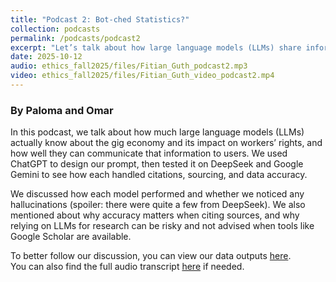 ```yaml
---
title: "Podcast 2: Bot-ched Statistics?"
collection: podcasts
permalink: /podcasts/podcast2
excerpt: "Let’s talk about how large language models (LLMs) share information and how often they can hallucinate."
date: 2025-10-12
audio: ethics_fall2025/files/Fitian_Guth_podcast2.mp3
video: ethics_fall2025/files/Fitian_Guth_video_podcast2.mp4
---
```


### By Paloma and Omar

In this podcast, we talk about how much large language models (LLMs) actually know about the gig economy and its impact on workers’ rights, and how well they can communicate that information to users. We used ChatGPT to design our prompt, then tested it on DeepSeek and Google Gemini to see how each handled citations, sourcing, and data accuracy.

We discussed how each model performed and whether we noticed any hallucinations (spoiler: there were quite a few from DeepSeek). We also mentioned about why accuracy matters when citing sources, and why relying on LLMs for research can be risky and not advised when tools like Google Scholar are available.

To better follow our discussion, you can view our data outputs [here](https://docs.google.com/document/d/1Bz-lu718gGhg5lFv0B8Pd93_IOsHwLrfZGN40mLOZ-U/edit?usp=sharing).<br>
You can also find the full audio transcript [here](https://drive.google.com/file/d/1H_lAcmBQ4DGdXYh1GrQygNMvtvkMtqXx/view?usp=sharing) if needed.
